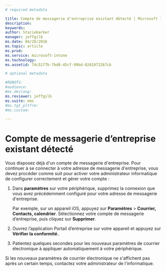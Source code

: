 ```yaml
---
# required metadata

title: Compte de messagerie d’entreprise existant détecté | Microsoft Intune
description:
keywords:
author: Staciebarker
manager: jeffgilb
ms.date: 04/28/2016
ms.topic: article
ms.prod:
ms.service: microsoft-intune
ms.technology:
ms.assetid: 74c51f7b-7bd8-45cf-99bd-02d1972267cb

# optional metadata

#ROBOTS:
#audience:
#ms.devlang:
ms.reviewer: jeffgilb
ms.suite: ems
#ms.tgt_pltfrm:
#ms.custom:

---
```


# Compte de messagerie d’entreprise existant détecté
Vous disposez déjà d'un compte de messagerie d'entreprise. Pour continuer à se connecter à votre adresse de messagerie d'entreprise, vous devez procéder comme suit pour activer votre administrateur informatique de configurer correctement et gérer votre compte :

1.  Dans **paramètres** sur votre périphérique, supprimez la connexion que vous avez précédemment configuré pour votre adresse de messagerie d'entreprise.

    Par exemple, sur un appareil iOS, appuyez sur **Paramètres** &gt; **Courrier, Contacts, calendrier**. Sélectionnez votre compte de messagerie d’entreprise, puis cliquez sur **Supprimer**.

2.  Ouvrez l’application Portail d’entreprise sur votre appareil et appuyez sur **Vérifier la conformité**..

3.  Patientez quelques secondes pour les nouveaux paramètres de courrier électronique à appliquer automatiquement à votre périphérique.

Si les nouveaux paramètres de courrier électronique ne s'affichent pas après un certain temps, contactez votre administrateur de l'informatique.



<!--HONumber=May16_HO1-->


